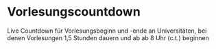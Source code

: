 # Vorlesungscountdown

Live Countdown für Vorlesungsbeginn und -ende an Universitäten, bei denen Vorlesungen 1,5 Stunden dauern und ab ab 8 Uhr (c.t.) beginnen
